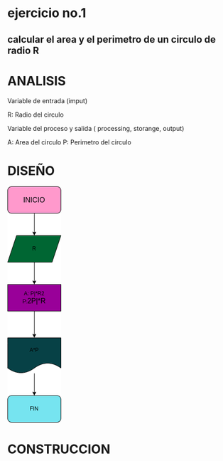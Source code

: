 # ejercicio no.1

## calcular el area y el perimetro de un circulo de radio R

# ANALISIS

Variable de entrada (imput)

R: Radio del circulo

Variable del proceso y salida ( processing, storange, output)

A:  Area del circulo
P:  Perimetro del circulo

# DISEÑO

![Diagrama de flujo](diagrama.png "Diagrama de flujo")

# CONSTRUCCION
